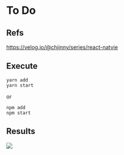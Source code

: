 # To Do

## Refs
https://velog.io/@chjinny/series/react-natvie

## Execute
```
yarn add
yarn start
```
or
```
npm add
npm start
```

## Results
![](./img/00.gif)
